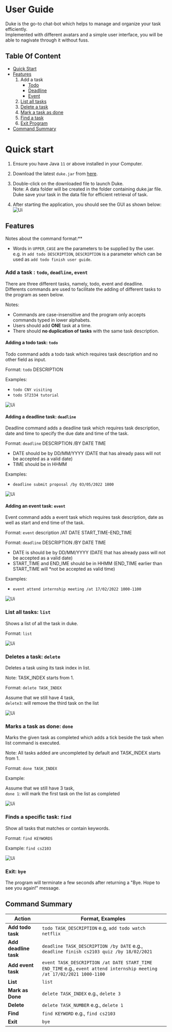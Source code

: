 # User Guide

Duke is the go-to chat-bot which helps to manage and organize your task efficiently.
<br> Implemented with different avatars and a simple user interface, you will be able to nagivate through it without fuss.

## Table Of Content

* [Quick Start](#quick-start)
* [Features](#features)
	1. Add a task 
		* [Todo](#adding-a-todo-task-todo)
		* [Deadline](#adding-a-deadline-task-deadline)
		* [Event](#adding-an-event-task-event)
	2. [List all tasks](#list-all-tasks-list)
	3. [Delete a task](#delete-a-task-delete)
	4. [Mark a task as done](#marks-a-task-as-done-done)
	5. [Find a task](#find-a-specific-task-find)
	6. [Exit Program](#exit-bye)
* [Command Summary](#command-summary)


# Quick start

1. Ensure you have Java `11` or above installed in your Computer.

2. Download the latest `duke.jar` from [here](https://github.com/SiTingST/ip/releases/tag/A-Release).

3. Double-click on the downloaded file to launch Duke. 
	<br> Note: A data folder will be created in the folder containing duke.jar file. Duke save your task in the data file for efficient retrieval of task. 
	
4. After starting the application, you should see the GUI as shown below:
![Ui](Ui.png)


## Features

Notes about the command format:**<br>

* Words in `UPPER_CASE` are the parameters to be supplied by the user.<br>
  e.g. in `add todo DESCRIPTION`, `DESCRIPTION` is a parameter which can be used as `add todo finish user guide`.
  

### Add a task :  `todo`, `deadline`, `event`

There are three different tasks, namely, todo, event and deadline. 
<br> Differents commands are used to facilitate the adding of different tasks to the program as seen below.

Notes:
* Commands are case-insensitive and the program only accepts commands typed in lower alphabets. 
* Users should add **ONE** task at a time. 
* There should **no duplication of tasks** with the same task description. 

#### Adding a todo task: `todo`
Todo command adds a todo task which requires task description and no other field as input.

Format: `todo` DESCRIPTION

Examples:
* `todo CNY visiting`
* `todo ST2334 tutorial`

![Ui](./Images/addTodoTask.png)

#### Adding a deadline task: `deadline`
Deadline command adds a deadline task which requires task description, date and time to specify the due date and time of the task. 

Format: `deadline` DESCRIPTION /BY DATE TIME 
* DATE should be by DD/MM/YYYY (DATE that has already pass will not be accepted as a valid date)
* TIME should be in HHMM

Examples:
* `deadline submit proposal /by 03/05/2022 1800`

![Ui](./Images/addDeadlineTask.png)

#### Adding an event task: `event`
Event command adds a event task which requires task description, date as well as start and end time of the task. 

Format: `event` description /AT DATE START_TIME-END_TIME 

Format: `deadline` DESCRIPTION /BY DATE TIME 
* DATE is should be by DD/MM/YYYY (DATE that has already pass will not be accepted as a valid date)
* START_TIME and END_IME should be in HHMM (END_TIME earlier than START_TIME will *not be accepted as valid time)

Examples:
* `event attend internship meeting /at 17/02/2022 1000-1100`

![Ui](./Images/addEventTask.png)


### List all tasks: `list`

Shows a list of all the task in duke.

Format: `list`

![Ui](./Images/listTask.png)

### Deletes a task: `delete`

Deletes a task using its task index in list.

Note: TASK_INDEX starts from 1.

Format: `delete TASK_INDEX`

Assume that we still have 4 task, 
<br>`delete3`: will remove the third task on the list

![Ui](./Images/deleteTask.png)

### Marks a task as done: `done`

Marks the given task as completed which adds a tick beside the task when list command is executed. 

Note: All tasks added are uncompleted by default and TASK_INDEX starts from 1. 

Format: `done TASK_INDEX`

Example:

Assume that we still have 3 task, 
<br> `done 1`: will mark the first task on the list as completed 

![Ui](./Images/markAsDone.png)

### Finds a specific task: `find`

Show all tasks that matches or contain keywords. 

Format: `find KEYWORDS`

Example:
  `find cs2103`

![Ui](./Images/findTask.png)

### Exit: `bye`

The program will terminate a few seconds after returning a "Bye. Hope to see you again!" message. 


## Command Summary

**Action**  | **Format, Examples**
--------|-----------------
**Add todo task** | `todo TASK_DESCRIPTION` e.g, `add todo watch netflix`
**Add deadline task** | `deadline TASK_DESCRIPTION /by DATE` e.g., `deadline finish cs2103 quiz /by 18/02/2021`
**Add event task** | `event TASK_DESCRIPTION /at DATE START_TIME END_TIME` e.g., `event attend internship meeting /at 17/02/2021 1000-1100`
**List** | `list`
**Mark as Done** |`delete TASK_INDEX` e.g., `delete 3`
**Delete** | `delete TASK_NUMBER` e.g., `delete 1`
**Find** | `find KEYWORD` e.g., `find cs2103`
**Exit** | `bye`


